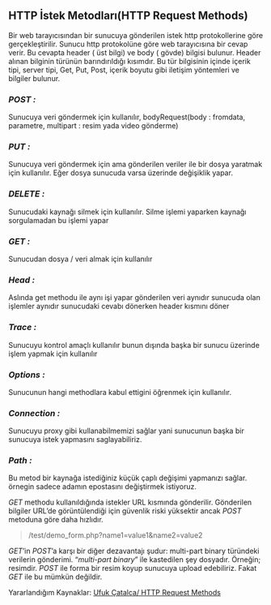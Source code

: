 ## HTTP İstek Metodları(HTTP Request Methods)

Bir web tarayıcısından bir sunucuya gönderilen istek http protokollerine göre gerçekleştirilir. Sunucu http protokolüne göre web tarayıcısına bir cevap verir. Bu cevapta header ( üst bilgi) ve body ( gövde) bilgisi bulunur. Header alınan bilginin türünün barındırıldığı kısımdır. Bu tür bilgisinin içinde içerik tipi, server tipi, Get, Put, Post, içerik boyutu gibi iletişim yöntemleri ve bilgiler bulunur.


### _POST :_ 
Sunucuya veri göndermek için kullanılır, bodyRequest(body : fromdata, parametre, multipart : resim yada video gönderme)

### _PUT :_ 
Sunucuya veri göndermek için ama gönderilen veriler ile bir dosya yaratmak için kullanılır. Eğer dosya sunucuda varsa üzerinde değişiklik yapar.

### _DELETE :_
Sunucudaki kaynağı silmek için kullanılır. Silme işlemi yaparken kaynağı sorgulamadan bu işlemi yapar

### _GET :_ 
Sunucudan dosya / veri almak için kullanılır

### _Head :_ 
Aslında get methodu ile aynı işi yapar gönderilen veri aynıdır sunucuda olan işlemler aynıdır sunucudaki cevabı dönerken header kısmını döner

### _Trace :_ 
Sunucuyu kontrol amaçlı kullanılır bunun dışında başka bir sunucu üzerinde işlem yapmak için kullanılır

### _Options :_ 
Sunucunun hangi methodlara kabul ettigini öğrenmek için kullanılır.

### _Connection :_ 
Sunucuyu proxy gibi kullanabilmemizi sağlar yani sunucunun başka bir sunucuya istek yapmasını saglayabiliriz.

### _Path :_ 
Bu metod bir kaynağa istediğiniz küçük çaplı değişimi yapmanızı sağlar. örnegin sadece adamın epostasını değiştirmek istiyoruz.

_GET_ methodu kullanıldığında istekler URL kısmında gönderilir. Gönderilen bilgiler URL’de görüntülendiği için güvenlik riski yüksektir ancak _POST_ metoduna göre daha hızlıdır.

> /test/demo_form.php?name1=value1&name2=value2

_GET_’in _POST_’a karşı bir diğer dezavantajı şudur: multi-part binary türündeki verilerin gönderimi. “_multi-part binary_” ile kastedilen şey dosyadır. Örneğin; resimdir. _POST_ ile forma bir resim koyup sunucuya upload edebiliriz. Fakat _GET_ ile bu mümkün değildir.


Yararlandığım Kaynaklar: [Ufuk Çatalca/ HTTP Request Methods](https://medium.com/@ufukcatalca/http-i%CC%87stek-metodlar%C4%B1-http-request-methods-799782f21640)
